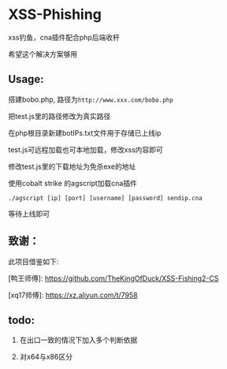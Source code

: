 # XSS-Phishing
xss钓鱼，cna插件配合php后端收杆

希望这个解决方案够用

## Usage:
搭建bobo.php, 路径为`http://www.xxx.com/bobo.php`

把test.js里的路径修改为真实路径

在php根目录新建botIPs.txt文件用于存储已上线ip

test.js可远程加载也可本地加载，修改xss内容即可

修改test.js里的下载地址为免杀exe的地址

使用cobalt strike 的agscript加载cna插件

`./agscript [ip] [port] [username] [password] sendip.cna`

等待上线即可

## 致谢：
此项目借鉴如下:

\[鸭王师傅]: https://github.com/TheKingOfDuck/XSS-Fishing2-CS

\[xq17师傅]: https://xz.aliyun.com/t/7958

## todo:
1. 在出口一致的情况下加入多个判断依据

2. 对x64与x86区分
